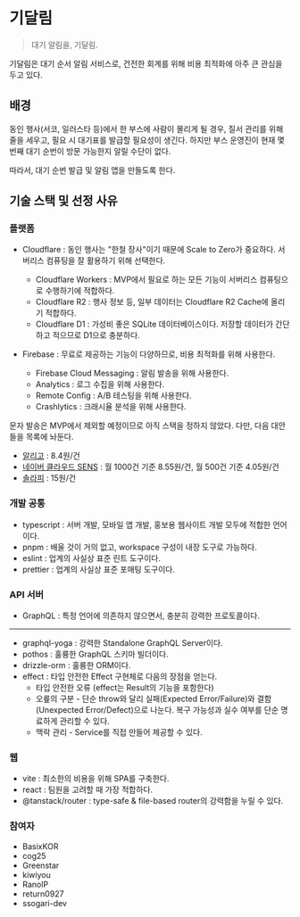 # 기달림

> 대기 알림을, 기달림.

기달림은 대기 순서 알림 서비스로, 건전한 회계를 위해 비용 최적화에 아주 큰 관심을 두고 있다.

## 배경

동인 행사(서코, 일러스타 등)에서 한 부스에 사람이 몰리게 될 경우,
질서 관리를 위해 줄을 세우고, 필요 시 대기표를 발급할 필요성이 생긴다.
하지만 부스 운영진이 현재 몇번째 대기 순번이 방문 가능한지 알릴 수단이 없다.

따라서, 대기 순번 발급 및 알림 앱을 만들도록 한다.

## 기술 스택 및 선정 사유

### 플랫폼

- Cloudflare : 동인 행사는 "한철 장사"이기 때문에 Scale to Zero가 중요하다. 서버리스 컴퓨팅을 잘 활용하기 위해 선택한다.

  - Cloudflare Workers : MVP에서 필요로 하는 모든 기능이 서버리스 컴퓨팅으로 수행하기에 적합하다.
  - Cloudflare R2 : 행사 정보 등, 일부 데이터는 Cloudflare R2 Cache에 올리기 적합하다.
  - Cloudflare D1 : 가성비 좋은 SQLite 데이터베이스이다. 저장할 데이터가 간단하고 적으므로 D1으로 충분하다.

- Firebase : 무료로 제공하는 기능이 다양하므로, 비용 최적화를 위해 사용한다.

  - Firebase Cloud Messaging : 알림 발송을 위해 사용한다.
  - Analytics : 로그 수집을 위해 사용한다.
  - Remote Config : A/B 테스팅을 위해 사용한다.
  - Crashlytics : 크래시율 분석을 위해 사용한다.

문자 발송은 MVP에서 제외할 예정이므로 아직 스택을 정하지 않았다.
다만, 다음 대안들을 목록에 놔둔다.

- [알리고](https://smartsms.aligo.in/main.html) : 8.4원/건
- [네이버 클라우드 SENS](https://www.ncloud.com/product/applicationService/sens) : 월 1000건 기준 8.55원/건, 월 500건 기준 4.05원/건
- [솔라피](https://solapi.com/) : 15원/건

### 개발 공통

- typescript : 서버 개발, 모바일 앱 개발, 홍보용 웹사이트 개발 모두에 적합한 언어이다.
- pnpm : 배울 것이 거의 없고, workspace 구성이 내장 도구로 가능하다.
- eslint : 업계의 사실상 표준 린트 도구이다.
- prettier : 업계의 사실상 표준 포매팅 도구이다.

### API 서버

- GraphQL : 특정 언어에 의존하지 않으면서, 충분히 강력한 프로토콜이다.

---

- graphql-yoga : 강력한 Standalone GraphQL Server이다.
- pothos : 훌륭한 GraphQL 스키마 빌더이다.
- drizzle-orm : 훌륭한 ORM이다.
- effect : 타입 안전한 Effect 구현체로 다음의 장점을 얻는다.
  - 타입 안전한 오류 (effect는 Result의 기능을 포함한다)
  - 오륲의 구분 - 단순 throw와 달리 실패(Expected Error/Failure)와 결함(Unexpected Error/Defect)으로 나눈다.
    복구 가능성과 실수 여부를 단순 명료하게 관리할 수 있다.
  - 맥락 관리 - Service를 직접 만들어 제공할 수 있다.

### 웹

- vite : 최소한의 비용을 위해 SPA를 구축한다.
- react : 팀원을 고려할 때 가장 적합하다.
- @tanstack/router : type-safe & file-based router의 강력함을 누릴 수 있다.

### 참여자

- BasixKOR
- cog25
- Greenstar
- kiwiyou
- RanolP
- return0927
- ssogari-dev
